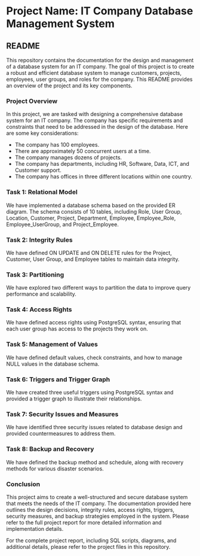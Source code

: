# Project Name: IT Company Database Management System

## README

This repository contains the documentation for the design and management of a database system for an IT company. The goal of this project is to create a robust and efficient database system to manage customers, projects, employees, user groups, and roles for the company. This README provides an overview of the project and its key components.

### Project Overview

In this project, we are tasked with designing a comprehensive database system for an IT company. The company has specific requirements and constraints that need to be addressed in the design of the database. Here are some key considerations:

- The company has 100 employees.
- There are approximately 50 concurrent users at a time.
- The company manages dozens of projects.
- The company has departments, including HR, Software, Data, ICT, and Customer support.
- The company has offices in three different locations within one country.

### Task 1: Relational Model

We have implemented a database schema based on the provided ER diagram. The schema consists of 10 tables, including Role, User Group, Location, Customer, Project, Department, Employee, Employee_Role, Employee_UserGroup, and Project_Employee.

### Task 2: Integrity Rules

We have defined ON UPDATE and ON DELETE rules for the Project, Customer, User Group, and Employee tables to maintain data integrity.

### Task 3: Partitioning

We have explored two different ways to partition the data to improve query performance and scalability.

### Task 4: Access Rights

We have defined access rights using PostgreSQL syntax, ensuring that each user group has access to the projects they work on.

### Task 5: Management of Values

We have defined default values, check constraints, and how to manage NULL values in the database schema.

### Task 6: Triggers and Trigger Graph

We have created three useful triggers using PostgreSQL syntax and provided a trigger graph to illustrate their relationships.

### Task 7: Security Issues and Measures

We have identified three security issues related to database design and provided countermeasures to address them.

### Task 8: Backup and Recovery

We have defined the backup method and schedule, along with recovery methods for various disaster scenarios.

### Conclusion

This project aims to create a well-structured and secure database system that meets the needs of the IT company. The documentation provided here outlines the design decisions, integrity rules, access rights, triggers, security measures, and backup strategies employed in the system. Please refer to the full project report for more detailed information and implementation details.

For the complete project report, including SQL scripts, diagrams, and additional details, please refer to the project files in this repository.
